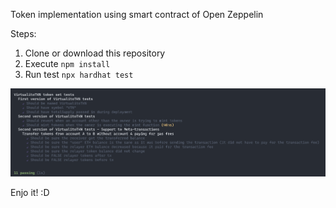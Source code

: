 Token implementation using smart contract of Open Zeppelin

Steps:

1. Clone or download this repository
2. Execute
   `npm install`
3. Run test
   `npx hardhat test`

![test](meta-transactions-tests.png?raw=true 'tests capture')

Enjo it! :D
